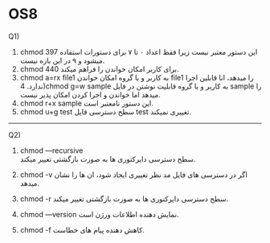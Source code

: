 # OS8
Q1)
1) chmod 397
اين دستور معتبر نيست زيرا فقط اعداد ٠ تا ٧ براى دستورات استفاده ميشود و ٩ در اين بازه نيست.
2) chmod 440
براى كاربر امكان خواندن را فراهم ميكند.
3) chmod a=rx file1
به كاربر و يا گروه امكان خواندن file1 را ميدهد، انا قابلين اجرا ندارد.
4)chmod g=w sample
به كاربر و يا گروه قابليت نوشتن در فايل sample را ميدهد اما خواندن و اجرا كردن امكان پذير نيست.
5) chmod r+x sample
اين دستور نامعتبر است.
6) chmod u+g test
سطح دسترسى فايل test تغييرى نميكند.
********************************************************************
Q2)
1) chmod —recursive  
سطح دسترسى دايركتورى ها به صورت بازگشتى تغيير ميكند.

2) chmod -v
اگر در دسترسى هاى فايل مد نظر تغييرى ايجاد شود، ان ها را نشان ميدهد.

3) chmod -r
سطح دسترسى دايركتورى ها به صورت بازگشتى تغيير ميكند.

4) chmod —version
نمايش دهنده اطلاعات ورژن است.

5) chmod -f
كاهش دهنده پيام هاى خطاست.
